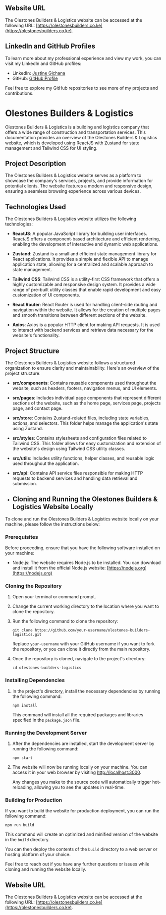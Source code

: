 ## Website URL

The Olestones Builders & Logistics website can be accessed at the following URL: [https://olestonesbuilders.co.ke](https://olestonesbuilders.co.ke).

## LinkedIn and GitHub Profiles

To learn more about my professional experience and view my work, you can visit my LinkedIn and GitHub profiles:

- LinkedIn: [Justine Gichana](https://www.linkedin.com/in/justine-gichana-879904155/)
- GitHub: [GitHub Profile](https://github.com/justinelut)

Feel free to explore my GitHub repositories to see more of my projects and contributions.

# Olestones Builders & Logistics

Olestones Builders & Logistics is a building and logistics company that offers a wide range of construction and transportation services. This documentation provides an overview of the Olestones Builders & Logistics website, which is developed using ReactJS with Zustand for state management and Tailwind CSS for UI styling.

## Project Description

The Olestones Builders & Logistics website serves as a platform to showcase the company's services, projects, and provide information for potential clients. The website features a modern and responsive design, ensuring a seamless browsing experience across various devices.

## Technologies Used

The Olestones Builders & Logistics website utilizes the following technologies:

- **ReactJS**: A popular JavaScript library for building user interfaces. ReactJS offers a component-based architecture and efficient rendering, enabling the development of interactive and dynamic web applications.

- **Zustand**: Zustand is a small and efficient state management library for React applications. It provides a simple and flexible API to manage application state, allowing for a centralized and scalable approach to state management.

- **Tailwind CSS**: Tailwind CSS is a utility-first CSS framework that offers a highly customizable and responsive design system. It provides a wide range of pre-built utility classes that enable rapid development and easy customization of UI components.

- **React Router**: React Router is used for handling client-side routing and navigation within the website. It allows for the creation of multiple pages and smooth transitions between different sections of the website.

- **Axios**: Axios is a popular HTTP client for making API requests. It is used to interact with backend services and retrieve data necessary for the website's functionality.

## Project Structure

The Olestones Builders & Logistics website follows a structured organization to ensure clarity and maintainability. Here's an overview of the project structure:

- **src/components**: Contains reusable components used throughout the website, such as headers, footers, navigation menus, and UI elements.

- **src/pages**: Includes individual page components that represent different sections of the website, such as the home page, services page, projects page, and contact page.

- **src/store**: Contains Zustand-related files, including state variables, actions, and selectors. This folder helps manage the application's state using Zustand.

- **src/styles**: Contains stylesheets and configuration files related to Tailwind CSS. This folder allows for easy customization and extension of the website's design using Tailwind CSS utility classes.

- **src/utils**: Includes utility functions, helper classes, and reusable logic used throughout the application.

- **src/api**: Contains API service files responsible for making HTTP requests to backend services and handling data retrieval and submission.

- ## Cloning and Running the Olestones Builders & Logistics Website Locally

To clone and run the Olestones Builders & Logistics website locally on your machine, please follow the instructions below:

### Prerequisites

Before proceeding, ensure that you have the following software installed on your machine:

- Node.js: The website requires Node.js to be installed. You can download and install it from the official Node.js website: [https://nodejs.org](https://nodejs.org)

### Cloning the Repository

1. Open your terminal or command prompt.

2. Change the current working directory to the location where you want to clone the repository.

3. Run the following command to clone the repository:

   ```
   git clone https://github.com/your-username/olestones-builders-logistics.git
   ```

   Replace `your-username` with your GitHub username if you want to fork the repository, or you can clone it directly from the main repository.

4. Once the repository is cloned, navigate to the project's directory:

   ```
   cd olestones-builders-logistics
   ```

### Installing Dependencies

1. In the project's directory, install the necessary dependencies by running the following command:

   ```
   npm install
   ```

   This command will install all the required packages and libraries specified in the `package.json` file.

### Running the Development Server

1. After the dependencies are installed, start the development server by running the following command:

   ```
   npm start
   ```

2. The website will now be running locally on your machine. You can access it in your web browser by visiting [http://localhost:3000](http://localhost:3000).

   Any changes you make to the source code will automatically trigger hot-reloading, allowing you to see the updates in real-time.

### Building for Production

If you want to build the website for production deployment, you can run the following command:

```
npm run build
```

This command will create an optimized and minified version of the website in the `build` directory.

You can then deploy the contents of the `build` directory to a web server or hosting platform of your choice.

Feel free to reach out if you have any further questions or issues while cloning and running the website locally.

## Website URL

The Olestones Builders & Logistics website can be accessed at the following URL: [https://olestonesbuilders.co.ke](https://olestonesbuilders.co.ke).
